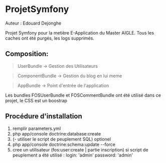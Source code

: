 ProjetSymfony
=============

Auteur : Edouard Dejonghe

Projet Symfony pour la metière E-Application du Master AIGLE. Tous les caches ont été purgés, les logs supprimés.


## Composition:
>UserBundle -> Gestion des Utilisateurs

>ComponentBundle -> Gestion du blog en lui meme

>AppBundle -> Point d'entrée de l'application

Les bundles FOSUserBundle et FOSCommentBundle ont été utilisé dans ce projet, le CSS est un boostrap	

## Procédure d'installation
		
1. remplir parameters.yml
2. php app/console doctrine:database:create
3. (- utiliser le script de peuplement SQL) optionel
4. php app/console doctrine:schema:update --force
5. cree un utilisateur (fos:user:create | partie inscription)
	si script de peuplement a été utilisé : login: 'admin' password: 'admin'

